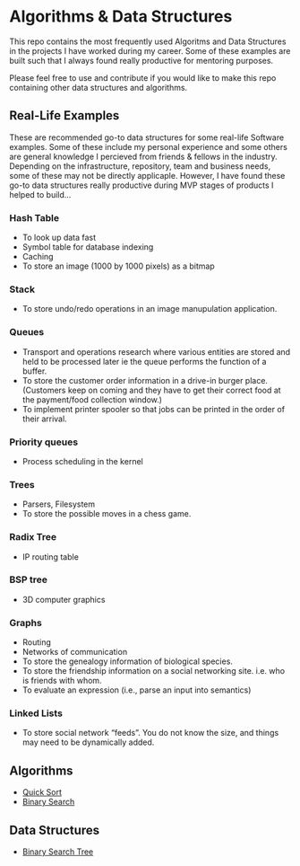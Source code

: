 # Algorithms & Data Structures

This repo contains the most frequently used Algoritms and Data Structures in the projects I have worked during my career. Some of these examples are built such that I always found really productive for mentoring purposes.

Please feel free to use and contribute if you would like to make this repo containing other data structures and algorithms.

## Real-Life Examples

These are recommended go-to data structures for some real-life Software examples. Some of these include my personal experience and some others are general knowledge I percieved from friends & fellows in the industry. Depending on the infrastructure, repository, team and business needs, some of these may not be directly applicaple. However, I have found these go-to data structures really productive during MVP stages of products I helped to build...

### Hash Table
- To look up data fast 
- Symbol table for database indexing
- Caching
- To store an image (1000 by 1000 pixels) as a bitmap

### Stack
- To store undo/redo operations in an image manupulation application.

### Queues
- Transport and operations research where various entities are stored and held to be processed later ie the queue performs the function of a buffer.
- To store the customer order information in a drive-in burger place. (Customers keep on coming and they have to get their correct food at the payment/food collection window.)
- To implement printer spooler so that jobs can be printed in the order of their arrival.

### Priority queues
- Process scheduling in the kernel

### Trees
- Parsers, Filesystem
- To store the possible moves in a chess game.

### Radix Tree
- IP routing table

### BSP tree
- 3D computer graphics

### Graphs
- Routing
- Networks of communication
- To store the genealogy information of biological species.
- To store the friendship information on a social networking site. i.e. who is friends with whom.
- To evaluate an expression (i.e., parse an input into semantics)

### Linked Lists
- To store social network “feeds”. You do not know the size, and things may need to be dynamically added.

## Algorithms

- [Quick Sort](/algorithms/quicksort)
- [Binary Search](/algorithms/binarysearch)

## Data Structures

- [Binary Search Tree](/data-structures/binarysearchtree)
